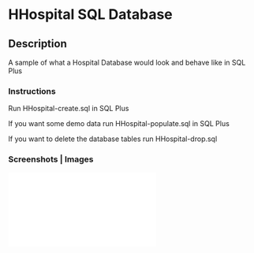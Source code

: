 # HHospital SQL Database

## Description
A sample of what a Hospital Database would look and behave like in SQL Plus

### Instructions
Run HHospital-create.sql in SQL Plus

If you want some demo data run HHospital-populate.sql in SQL Plus

If you want to delete the database tables run HHospital-drop.sql

### Screenshots | Images
![Schema](images/HHospitalSchema.pdf)

